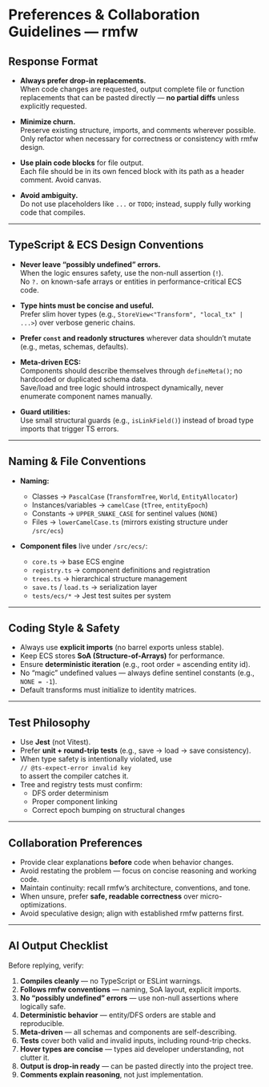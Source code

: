 # Preferences & Collaboration Guidelines — rmfw
## Response Format

- **Always prefer drop-in replacements.**  
  When code changes are requested, output complete file or function replacements that can be pasted directly — **no partial diffs** unless explicitly requested.

- **Minimize churn.**  
  Preserve existing structure, imports, and comments wherever possible.  
  Only refactor when necessary for correctness or consistency with rmfw design.

- **Use plain code blocks** for file output.  
  Each file should be in its own fenced block with its path as a header comment. Avoid canvas.

- **Avoid ambiguity.**  
  Do not use placeholders like `...` or `TODO`; instead, supply fully working code that compiles.

---

## TypeScript & ECS Design Conventions

- **Never leave “possibly undefined” errors.**  
  When the logic ensures safety, use the non-null assertion (`!`).  
  No `?.` on known-safe arrays or entities in performance-critical ECS code.

- **Type hints must be concise and useful.**  
  Prefer slim hover types (e.g., `StoreView<"Transform", "local_tx" | ...>`) over verbose generic chains.

- **Prefer `const` and readonly structures** wherever data shouldn’t mutate (e.g., metas, schemas, defaults).

- **Meta-driven ECS:**  
  Components should describe themselves through `defineMeta()`; no hardcoded or duplicated schema data.  
  Save/load and tree logic should introspect dynamically, never enumerate component names manually.

- **Guard utilities:**  
  Use small structural guards (e.g., `isLinkField()`) instead of broad type imports that trigger TS errors.

---

## Naming & File Conventions

- **Naming:**  
  - Classes → `PascalCase` (`TransformTree`, `World`, `EntityAllocator`)  
  - Instances/variables → `camelCase` (`tTree`, `entityEpoch`)  
  - Constants → `UPPER_SNAKE_CASE` for sentinel values (`NONE`)  
  - Files → `lowerCamelCase.ts` (mirrors existing structure under `/src/ecs`)

- **Component files** live under `/src/ecs/`:
  - `core.ts` → base ECS engine
  - `registry.ts` → component definitions and registration
  - `trees.ts` → hierarchical structure management
  - `save.ts` / `load.ts` → serialization layer
  - `tests/ecs/*` → Jest test suites per system

---

## Coding Style & Safety

- Always use **explicit imports** (no barrel exports unless stable).  
- Keep ECS stores **SoA (Structure-of-Arrays)** for performance.  
- Ensure **deterministic iteration** (e.g., root order = ascending entity id).  
- No “magic” undefined values — always define sentinel constants (e.g., `NONE = -1`).  
- Default transforms must initialize to identity matrices.

---

##  Test Philosophy

- Use **Jest** (not Vitest).  
- Prefer **unit + round-trip tests** (e.g., save → load → save consistency).  
- When type safety is intentionally violated, use  
  `// @ts-expect-error invalid key`  
  to assert the compiler catches it.  
- Tree and registry tests must confirm:
  - DFS order determinism
  - Proper component linking
  - Correct epoch bumping on structural changes

---

## Collaboration Preferences

- Provide clear explanations **before** code when behavior changes.  
- Avoid restating the problem — focus on concise reasoning and working code.  
- Maintain continuity: recall rmfw’s architecture, conventions, and tone.  
- When unsure, prefer **safe, readable correctness** over micro-optimizations.  
- Avoid speculative design; align with established rmfw patterns first.

---

## AI Output Checklist

Before replying, verify:

1. **Compiles cleanly** — no TypeScript or ESLint warnings.  
2. **Follows rmfw conventions** — naming, SoA layout, explicit imports.  
3. **No “possibly undefined” errors** — use non-null assertions where logically safe.  
4. **Deterministic behavior** — entity/DFS orders are stable and reproducible.  
5. **Meta-driven** — all schemas and components are self-describing.  
6. **Tests** cover both valid and invalid inputs, including round-trip checks.  
7. **Hover types are concise** — types aid developer understanding, not clutter it.  
8. **Output is drop-in ready** — can be pasted directly into the project tree.  
9. **Comments explain reasoning**, not just implementation.
